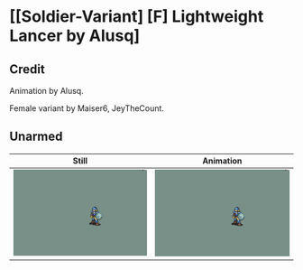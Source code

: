# [\[Soldier-Variant\] \[F\] Lightweight Lancer by Alusq]

## Credit

Animation by Alusq. 

Female variant by Maiser6, JeyTheCount.

## Unarmed

| Still | Animation |
| :---: | :-------: |
| ![Unarmed still](./Unarmed_000.png) | ![Unarmed animation](./Unarmed.gif) |
